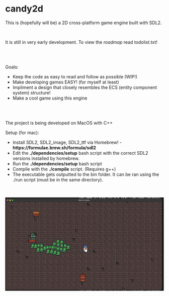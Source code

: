 # candy2d
<p>This is (hopefully will be) a 2D cross-platform game engine built with SDL2.</p>
<br>
<p>It is still in very early development. To view the <i>roadmap</i> read todolist.txt!</p>
<br>
<br>
<p>
Goals:
<ul>
    <li>Keep the code as easy to read and follow as possible (WIP!)</li>
    <li>Make developing games EASY! (for myself at least)</li>
    <li>Impliment a design that closely resembles the ECS (entity component system) structure!</li>
    <li>Make a cool game using this engine</li>
</ul>
</p>
<br>
<br>
<p>The project is being developed on MacOS with C++</p>
<p>Setup (for mac):</p>
<ul>
    <li>Install SDL2, SDL2_image, SDL2_ttf via Homebrew! - <b>https://formulae.brew.sh/formula/sdl2</b></li>
    <li>Edit the <b>./dependencies/setup</b> bash script with the correct SDL2 versions installed by homebrew.</li>
    <li>Run the <b>./dependencies/setup</b> bash script</li>
    <li>Compile with the <b>./compile</b> script. (Requires g++)</li>
    <li>The executable gets outputted to the bin folder. It can be ran using the ./run script (must be in the same directory).</li>
</ul>
<br>
<br>
<img src="screenshot.png" width=700>
